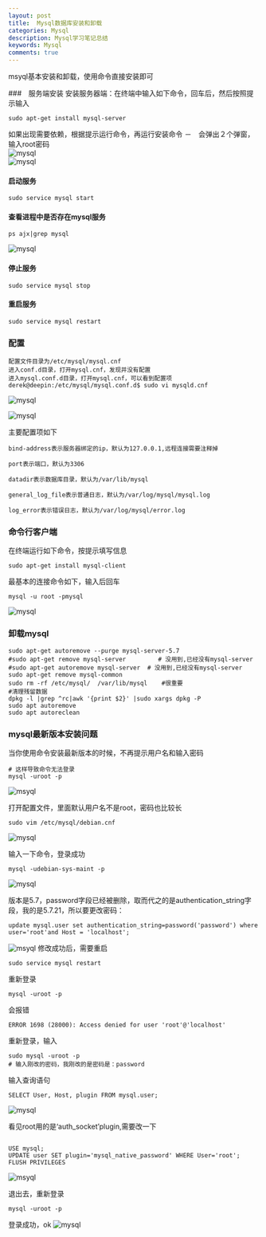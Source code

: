 ```yaml
---
layout: post
title:  Mysql数据库安装和卸载
categories: Mysql
description: Mysql学习笔记总结
keywords: Mysql
comments: true
---
```


msyql基本安装和卸载，使用命令直接安装即可

###　服务端安装
安装服务器端：在终端中输入如下命令，回车后，然后按照提示输入

```mysql
sudo apt-get install mysql-server
```
如果出现需要依赖，根据提示运行命令，再运行安装命令
－　会弹出２个弹窗，输入root密码  
![mysql](/images/mysql/my_1.png)  
![mysql](/images/mysql/my_2.png)
#### 启动服务
```mysql
sudo service mysql start
```
#### 查看进程中是否存在mysql服务
```mysql
ps ajx|grep mysql
```
![mysql](/images/mysql/my_3.png) 
#### 停止服务
```mysql
sudo service mysql stop
```
#### 重启服务
```mysql
sudo service mysql restart
```

### 配置
```mysql
配置文件目录为/etc/mysql/mysql.cnf
进入conf.d目录，打开mysql.cnf，发现并没有配置
进入mysql.conf.d目录，打开mysql.cnf，可以看到配置项
derek@deepin:/etc/mysql/mysql.conf.d$ sudo vi mysqld.cnf 
```
![mysql](/images/mysql/my_4.png)  

![mysql](/images/mysql/my_5.png)

主要配置项如下
```mysql
bind-address表示服务器绑定的ip，默认为127.0.0.1,远程连接需要注释掉

port表示端口，默认为3306

datadir表示数据库目录，默认为/var/lib/mysql

general_log_file表示普通日志，默认为/var/log/mysql/mysql.log

log_error表示错误日志，默认为/var/log/mysql/error.log

```

### 命令行客户端  

在终端运行如下命令，按提示填写信息
```mysql
sudo apt-get install mysql-client
```
最基本的连接命令如下，输入后回车
```mysql
mysql -u root -pmysql
```
![mysql](/images/mysql/my_6.png)  



### 卸载mysql
```mysql
sudo apt-get autoremove --purge mysql-server-5.7 
#sudo apt-get remove mysql-server         # 没用到,已经没有mysql-server
#sudo apt-get autoremove mysql-server  # 没用到,已经没有mysql-server
sudo apt-get remove mysql-common
sudo rm -rf /etc/mysql/  /var/lib/mysql    #很重要
#清理残留数据
dpkg -l |grep ^rc|awk '{print $2}' |sudo xargs dpkg -P  
sudo apt autoremove
sudo apt autoreclean
```


### mysql最新版本安装问题

当你使用命令安装最新版本的时候，不再提示用户名和输入密码
```mysql
# 这样导致命令无法登录
mysql -uroot -p
```
![msyql](/images/mysql/my8.png)

打开配置文件，里面默认用户名不是root，密码也比较长
```mysql
sudo vim /etc/mysql/debian.cnf
```
![mysql](/images/mysql/my7.png)

输入一下命令，登录成功  
```mysql
mysql -udebian-sys-maint -p
```
![mysql](/images/mysql/my9.png)

版本是5.7，password字段已经被删除，取而代之的是authentication_string字段，我的是5.7.21，所以要更改密码：

```mysql
update mysql.user set authentication_string=password('password') where user='root'and Host = 'localhost';

```
![msyql](/images/mysql/my10.png)
修改成功后，需要重启
```mysql
sudo service mysql restart
```

重新登录
```mysql
mysql -uroot -p 
```
会报错
```mysql
ERROR 1698 (28000): Access denied for user 'root'@'localhost'
```

重新登录，输入
```mysql
sudo mysql -uroot -p    
# 输入刚改的密码，我刚改的是密码是：password
```
输入查询语句
```mysql
SELECT User, Host, plugin FROM mysql.user;
```
![mysql](/images/mysql/my11.png)

看见root用的是‘auth_socket’plugin,需要改一下

```mysql

USE mysql;
UPDATE user SET plugin='mysql_native_password' WHERE User='root';
FLUSH PRIVILEGES
```
![msyql](/images/mysql/my12.png)


退出去，重新登录
```mysql
mysql -uroot -p
```

登录成功，ok
![mysql](/images/mysql/my13.png)